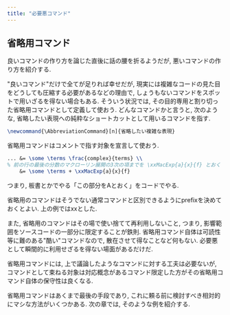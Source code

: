 ```yaml
---
title: "必要悪コマンド"
---
```

## 省略用コマンド

良いコマンドの作り方を論じた直後に話の腰を折るようだが, 悪いコマンドの作り方を紹介する.

"良いコマンド"だけで全てが足りれば幸せだが, 現実には複雑なコードの見た目をどうしても圧縮する必要があるなどの理由で, しょうもないコマンドをスポットで用いざるを得ない場合もある. そういう状況では, その目的専用と割り切った省略用コマンドとして定義して使おう. どんなコマンドかと言うと, 次のような, 省略したい表現への純粋なショートカットとして用いるコマンドを指す.

```tex
\newcommand{\AbbreviationCommand}[n]{省略したい複雑な表現}
```

省略用コマンドはコメントで指す対象を宣言して使おう.

```tex
... &= \some \terms \frac{complex}{terms} \\
% 前の行の最後の分数のマクローリン展開の3次の項までを \xxMacExp{a}{x}{f} とおく
    &= \some \terms + \xxMacExp{a}{x}{f}
```

つまり, 板書とかでやる「この部分をAとおく」をコードでやる.

省略用のコマンドはそうでない通常コマンドと区別できるようにprefixを決めておくとよい. 上の例ではxxとした.

また, 省略用のコマンドはその場で使い捨てて再利用しないこと, つまり, 影響範囲をソースコードの一部分に限定することが鉄則. 省略用コマンド自体は可読性等に難のある"酷い"コマンドなので, 散在させて得なことなど何もない. 必要悪として瞬間的に利用せざるを得ない場面があるだけだ.

省略用コマンドには, 上で議論したようなコマンドに対する工夫は必要ないが, コマンドとして束ねる対象は対応概念があるコマンド限定した方がその省略用コマンド自体の保守性は良くなる.

省略用コマンドはあくまで最後の手段であり, これに頼る前に検討すべき相対的にマシな方法がいくつかある. 次の章では, そのような例を紹介する.
